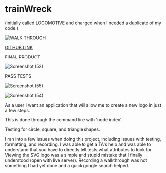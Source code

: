 # trainWreck
(initially called LOGOMOTIVE and changed when I needed a duplicate of my code.)

![WALK THROUGH](https://www.youtube.com/watch?v=sKZPZLPze4c) 


[GITHUB LINK](https://github.com/mayaj0yce/trainWreck.git)

FINAL PRODUCT


![Screenshot (52)](https://github.com/mayaj0yce/trainWreck/assets/129634010/8b9fa984-5330-4501-8ed8-7f747793d468)


PASS TESTS

![Screenshot (55)](https://github.com/mayaj0yce/trainWreck/assets/129634010/e175288e-bd03-4b91-84b9-22928d8953ac)

![Screenshot (54)](https://github.com/mayaj0yce/trainWreck/assets/129634010/fdef343e-b6a0-40b8-8ae9-0a2d7794cc68)



As a user I want an application that will allow me to create a new logo in just a few steps.

This is done through the command line with 'node index'.

Testing for circle, square, and triangle shapes. 


I ran into a few issues when doing this project, including issues with testing, formatting, and recording.
I was able to get a TA's help and was able to understand that you have to directly tell tests what attributes to look for.
Viewing the SVG logo was a simple and stupid mistake that I finally understood (open with live server).
Recording a walkthrough was not something I had yet done and a quick google search helped.



